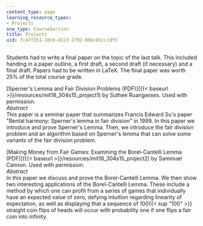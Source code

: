 ```yaml
---
content_type: page
learning_resource_types:
- Projects
ocw_type: CourseSection
title: Projects
uid: 7c47f351-10c6-d223-2792-06bc01cc1df5
---
```


Students had to write a final paper on the topic of the last talk. This included handing in a paper outline, a first draft, a second draft (if necessary) and a final draft. Papers had to be written in LaTeX. The final paper was worth 25% of the total course grade.

[Sperner's Lemma and Fair Division Problems (PDF)]({{< baseurl >}}/resources/mit18_304s15_project1) by Suthee Ruangwises. Used with permission.  
_Abstract_  
This paper is a seminar paper that summarizes Francis Edward Su's paper "Rental harmony: Sperner's lemma in fair division" in 1999. In this paper we introduce and prove Sperner's Lemma. Then, we introduce the fair division problem and an algorithm based on Sperner's lemma that can solve some variants of the fair division problem.

[Making Money from Fair Games: Examining the Borel-Cantelli Lemma (PDF)]({{< baseurl >}}/resources/mit18_304s15_project2) by Sammuel Cannon. Used with permission.  
_Abstract_   
In this paper we discuss and prove the Borel-Cantelli Lemma. We then show two interesting applications of the Borel-Cantelli Lemma. These include a method by which one can profit from a series of games that individually have an expected value of zero, defying intuition regarding linearity of expectation, as well as displaying that a sequence of 100{{< sup "100" >}} straight coin flips of heads will occur with probability one if one flips a fair coin into infinity.